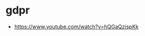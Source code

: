 # gdpr
- https://www.youtube.com/watch?v=hQGaQzjspKk
<!-- Copyright (c) 2019 Geoffrey Huntley. All rights reserved. -->
<!-- SPDX-License-Identifier: AGPL-3.0 -->

